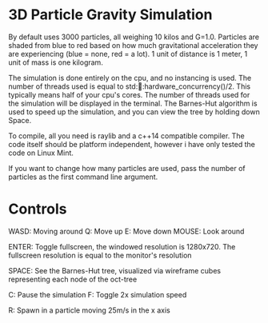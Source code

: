 3D Particle Gravity Simulation
==============================

By default uses 3000 particles, all weighing 10 kilos and G=1.0.
Particles are shaded from blue to red based on how much gravitational acceleration they are experiencing (blue = none, red = a lot).
1 unit of distance is 1 meter, 1 unit of mass is one kilogram.

The simulation is done entirely on the cpu, and no instancing is used. The number of threads used is equal to std::thread::hardware_concurrency()/2.
This typically means half of your cpu's cores. The number of threads used for the simulation will be displayed in the terminal.
The Barnes-Hut algorithm is used to speed up the simulation, and you can view the tree by holding down Space.

To compile, all you need is raylib and a c++14 compatible compiler. The code itself should be platform independent, however i have only tested the code on Linux Mint.

If you want to change how many particles are used, pass the number of particles as the first command line argument.

# Controls

WASD:   Moving around
Q:      Move up
E:      Move down
MOUSE:  Look around

ENTER:  Toggle fullscreen, the windowed resolution is 1280x720. The fullscreen resolution is equal to the monitor's resolution

SPACE:  See the Barnes-Hut tree, visualized via wireframe cubes representing each node of the oct-tree

C:      Pause the simulation
F:      Toggle 2x simulation speed

R:      Spawn in a particle moving 25m/s in the x axis
